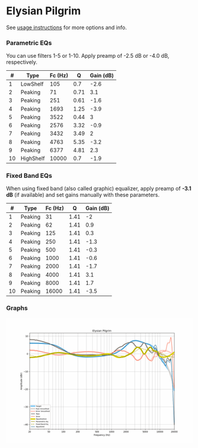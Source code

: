 # Elysian Pilgrim
See [usage instructions](https://github.com/jaakkopasanen/AutoEq#usage) for more options and info.

### Parametric EQs
You can use filters 1-5 or 1-10. Apply preamp of -2.5 dB or -4.0 dB, respectively.

|   # | Type      |   Fc (Hz) |    Q |   Gain (dB) |
|-----|-----------|-----------|------|-------------|
|   1 | LowShelf  |       105 | 0.7  |        -2.6 |
|   2 | Peaking   |        71 | 0.71 |         3.1 |
|   3 | Peaking   |       251 | 0.61 |        -1.6 |
|   4 | Peaking   |      1693 | 1.25 |        -3.9 |
|   5 | Peaking   |      3522 | 0.44 |         3   |
|   6 | Peaking   |      2576 | 3.32 |        -0.9 |
|   7 | Peaking   |      3432 | 3.49 |         2   |
|   8 | Peaking   |      4763 | 5.35 |        -3.2 |
|   9 | Peaking   |      6377 | 4.81 |         2.3 |
|  10 | HighShelf |     10000 | 0.7  |        -1.9 |

### Fixed Band EQs
When using fixed band (also called graphic) equalizer, apply preamp of **-3.1 dB** (if available) and set gains manually with these parameters.

|   # | Type    |   Fc (Hz) |    Q |   Gain (dB) |
|-----|---------|-----------|------|-------------|
|   1 | Peaking |        31 | 1.41 |        -2   |
|   2 | Peaking |        62 | 1.41 |         0.9 |
|   3 | Peaking |       125 | 1.41 |         0.3 |
|   4 | Peaking |       250 | 1.41 |        -1.3 |
|   5 | Peaking |       500 | 1.41 |        -0.3 |
|   6 | Peaking |      1000 | 1.41 |        -0.6 |
|   7 | Peaking |      2000 | 1.41 |        -1.7 |
|   8 | Peaking |      4000 | 1.41 |         3.1 |
|   9 | Peaking |      8000 | 1.41 |         1.7 |
|  10 | Peaking |     16000 | 1.41 |        -3.5 |

### Graphs
![](./Elysian%20Pilgrim.png)
